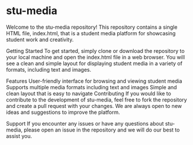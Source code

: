 # stu-media
Welcome to the stu-media repository! This repository contains a single HTML file, index.html, that is a student media platform for showcasing student work and creativity.

Getting Started
To get started, simply clone or download the repository to your local machine and open the index.html file in a web browser. You will see a clean and simple layout for displaying student media in a variety of formats, including text and images.

Features
User-friendly interface for browsing and viewing student media
Supports multiple media formats including text and images
Simple and clean layout that is easy to navigate
Contributing
If you would like to contribute to the development of stu-media, feel free to fork the repository and create a pull request with your changes. We are always open to new ideas and suggestions to improve the platform.

Support
If you encounter any issues or have any questions about stu-media, please open an issue in the repository and we will do our best to assist you.
